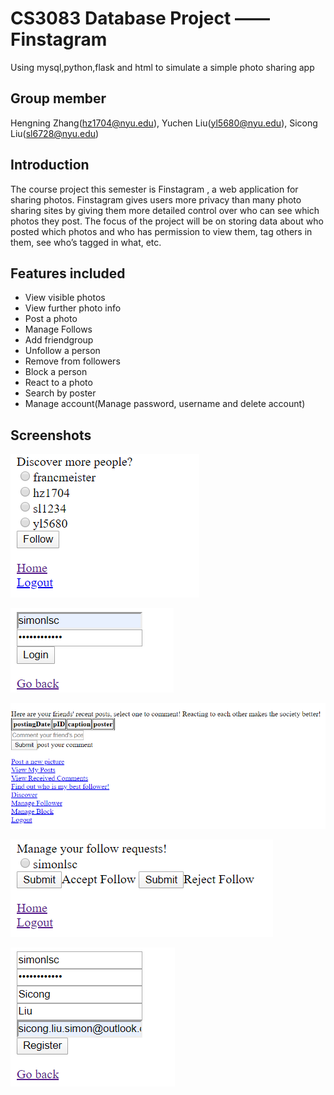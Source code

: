 # CS3083 Database Project —— Finstagram
Using mysql,python,flask and html to simulate a simple photo sharing app

## Group member
Hengning Zhang(hz1704@nyu.edu), Yuchen Liu(yl5680@nyu.edu), Sicong Liu(sl6728@nyu.edu)

## Introduction
The course project this semester is Finstagram , a web application for sharing photos.
Finstagram gives users more privacy than many photo sharing sites by giving them more
detailed control over who can see which photos they post. The focus of the project will be on
storing data about who posted which photos and who has permission to view them, tag others
in them, see who’s tagged in what, etc.

## Features included
* View visible photos
* View further photo info
* Post a photo
* Manage Follows
* Add friendgroup
* Unfollow a person
* Remove from followers
* Block a person
* React to a photo
* Search by poster
* Manage account(Manage password, username and delete account)

## Screenshots
![Discover](https://github.com/HengningZhang/CS_3083_Project/blob/master/screenshots/discover.PNG)

![Login](https://github.com/HengningZhang/CS_3083_Project/blob/master/screenshots/login.PNG)

![mainpage](https://github.com/HengningZhang/CS_3083_Project/blob/master/screenshots/mainpage.PNG)

![managefollowers](https://github.com/HengningZhang/CS_3083_Project/blob/master/screenshots/managefollower.PNG)

![register](https://github.com/HengningZhang/CS_3083_Project/blob/master/screenshots/register.PNG)
